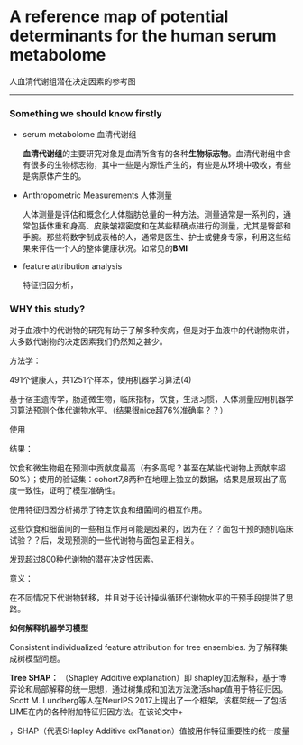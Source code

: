 # A reference map of potential determinants for the human serum metabolome  
人血清代谢组潜在决定因素的参考图 

----

### Something we should know firstly

* serum metabolome 血清代谢组

  **血清代谢组**的主要研究对象是血清所含有的各种**生物标志物**。血清代谢组中含有很多的生物标志物，其中一些是内源性产生的，有些是从环境中吸收，有些是病原体产生的。

* Anthropometric Measurements 人体测量

  人体测量是评估和概念化人体脂肪总量的一种方法。测量通常是一系列的，通常包括体重和身高、皮肤皱褶密度和在某些精确点进行的测量，尤其是臀部和手腕。那些将数字制成表格的人，通常是医生、护士或健身专家，利用这些结果来评估一个人的整体健康状况。如常见的**BMI**

* feature attribution analysis

  特征归因分析，

### WHY this study?



对于血液中的代谢物的研究有助于了解多种疾病，但是对于血液中的代谢物来讲，大多数代谢物的决定因素我们仍然知之甚少。





方法学：

491个健康人，共1251个样本，使用机器学习算法(4)

基于宿主遗传学，肠道微生物，临床指标，饮食，生活习惯，人体测量应用机器学习算法预测个体代谢物水平。（结果很nice超76%准确率？？）

使用

结果：

饮食和微生物组在预测中贡献度最高（有多高呢？甚至在某些代谢物上贡献率超50%）；使用的验证集：cohort7,8两种在地理上独立的数据，结果是展现出了高度一致性，证明了模型准确性。

使用特征归因分析揭示了特定饮食和细菌间的相互作用。



这些饮食和细菌间的一些相互作用可能是因果的，因为在？？面包干预的随机临床试验？？后，发现预测的一些代谢物与面包呈正相关。



发现超过800种代谢物的潜在决定性因素。

意义：

在不同情况下代谢物转移，并且对于设计操纵循环代谢物水平的干预手段提供了思路。







**如何解释机器学习模型**

 Consistent individualized feature attribution for tree ensembles.  为了解释集成树模型问题。

**Tree SHAP：**  （Shapley Additive explanation）即 shapley加法解释，基于博弈论和局部解释的统一思想，通过树集成和加法方法激活shap值用于特征归因。Scott M. Lundberg等人在NeurIPS 2017上提出了一个框架，该框架统一了包括LIME在内的各种附加特征归因方法。在该论文中+

，SHAP（代表SHapley Additive exPlanation）值被用作特征重要性的统一度量